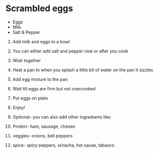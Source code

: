 # Scrambled eggs

* Eggs
* Milk
* Salt & Pepper

1. Add milk and eggs to a bowl
2. You can either add salt and pepper now or after you cook
3. Wisk together
3. Heat a pan to when you splash a little bit of water on the pan it sizzles 
4. Add egg mixture to the pan
5. Wait till eggs are firm but not overcooked
6. Put eggs on plate
7. Enjoy!

8. Optional- you can also add other ingrediants like:
1. Protein- ham, sausage, cheese
2. veggies- onions, bell peppers
3. spice- spicy peppers, sriracha, hot sause, tabasco
